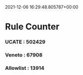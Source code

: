 2021-12-06 16:29:48.805787+00:00
# Rule Counter 
 ### UCATE : 502429

 ### Veneto : 67908

 ### Allowlist : 13914